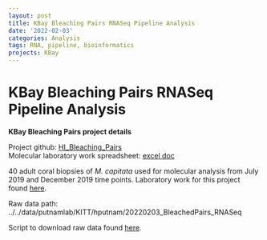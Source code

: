 ```yaml
---
layout: post
title: KBay Bleaching Pairs RNASeq Pipeline Analysis
date: '2022-02-03'
categories: Analysis
tags: RNA, pipeline, bioinformatics
projects: KBay
---
```


# KBay Bleaching Pairs RNASeq Pipeline Analysis

**KBay Bleaching Pairs project details**

Project github: [HI_Bleaching_Pairs](https://github.com/hputnam/HI_Bleaching_Timeseries)  
Molecular laboratory work spreadsheet: [excel doc](https://github.com/hputnam/HI_Bleaching_Timeseries/blob/main/data/Molecular-labwork.xlsx)  

40 adult coral biopsies of *M. capitata* used for molecular analysis from July 2019 and December 2019 time points. Laboratory work for this project found [here](https://github.com/emmastrand/EmmaStrand_Notebook/blob/master/_posts/2021-11-09-KBay-Bleaching-Pairs-16S-Processing.md).

Raw data path: ../../data/putnamlab/KITT/hputnam/20220203_BleachedPairs_RNASeq  

Script to download raw data found [here](https://github.com/hputnam/HI_Bleaching_Timeseries/blob/main/data/RNASeq/pairs_rnaseq_download.md).
